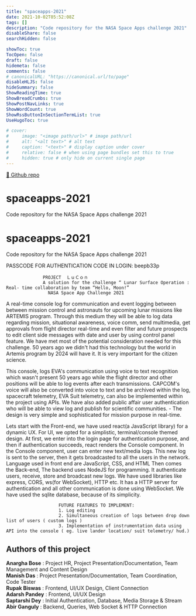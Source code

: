 ```yaml
---
title: "spaceapps-2021"
date: 2021-10-02T05:52:08Z
tags: []
description: "Code repository for the NASA Space Apps challenge 2021"
disableShare: false
searchHidden: false

showToc: true
TocOpen: false
draft: false
hidemeta: false
comments: false
# canonicalURL: "https://canonical.url/to/page"
disableHLJS: false
hideSummary: false
ShowReadingTime: true
ShowBreadCrumbs: true
ShowPostNavLinks: true
ShowWordCount: true
ShowRssButtonInSectionTermList: true
UseHugoToc: true

# cover:
#     image: "<image path/url>" # image path/url
#     alt: "<alt text>" # alt text
#     caption: "<text>" # display caption under cover
#     relative: false # when using page bundles set this to true
#     hidden: true # only hide on current single page
---
```


[🔗 Github repo](https://github.com/Hello-Moon/spaceapps-2021)

# spaceapps-2021
Code repository for the NASA Space Apps challenge 2021
# spaceapps-2021
Code repository for the NASA Space Apps challenge 2021


  PASSCODE FOR AUTHENTICATION CODE IN LOGIN: beepb33p

                  PROJECT  ＬｕＣｏｎ
                  A solution for the challenge “ Lunar Surface Operation : Real- time collaboration by team “Hello, Moon!”
                    NASA Space App Challenge 2021 

A real-time console log for communication and event logging between between mission control and astronauts for upcoming lunar missions like ARTEMIS program. Through this medium they will be able to log data regarding mission, situational awareness, voice comm, send multimedia, get approvals from flight director real-time and even filter and future prospects to edit client side messages with date and user by using control panel feature. We have met most of the potential consideration needed for this challenge. 50 years ago we didn't had this technology but the world in Artemis program by 2024 will have it. It is very important for the citizen science.  

This console, logs EVA's communication using voice to text recognition which wasn't present 50 years ago while the flight director and other positions will be able to log events after each transmissions. CAPCOM's voice will also be converted into voice to text and be archived within the log, spacecraft telemetry, EVA Suit telemetry, can also be implemented within the project using APIs. We have also added public affair user authentication who will be able to view log and publish for scientific communities. - The design is very simple and sophisticated for mission purpose in real-time.

Lets start with the Front-end, we have used react(a JavaScript library) for a dynamic UX. For UI, we opted for a simplistic, terminal/console themed design. At first, we enter into the login page for authentication purpose, and then if authentication succeeds, react renders the Console component. In the Console component, user can enter new text/media logs. This new log is sent to the server, then it gets broadcasted to all the users in the network. Language used in front end are JavaScript, CSS, and HTML
Then comes the Back-end, 
            The backend uses NodeJS for programming. It authenticate users, receive, store and broadcast new logs. We have used libraries like express, CORS, ws(for WebSocket), HTTP etc. It has a HTTP server for authentication and all other communication is done using WebSocket. We have used the sqlite database, because of its simplicity.

                        FUTURE FEATURES TO IMPLEMENT: 
                        1. Log editing
                        2. Simultaneous creation of logs between drop down list of users ( custom logs ) 
                        3. Implementation of instrumentation data using API into the console ( eg. live lander location/ suit telemetry/ hud.)

 ##  Authors of this project 
   
<b>Anargha Bose</b> :   Project HR, Project Presentation/Documentation, Team Management and Content Design<br>
<b>Manish Das</b> :      Project Presentation/Documentation, Team Coordination, Code Tester<br>
<b>Rupak Biswas</b> :  Frontend, UI/UX Design, Client Connection<br>
<b>Adarsh Pandey</b> : Frontend, UI/UX Design<br>
<b>Saptarshi Dey</b> :  Initial Authentication, Database, Media Storage & Stream<br>
<b>Abir Ganguly</b> :    Backend, Queries, Web Socket & HTTP Connection


